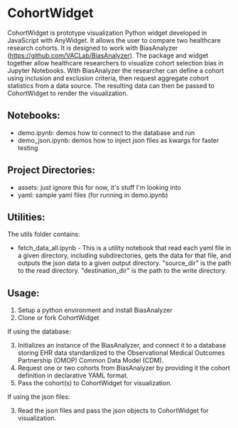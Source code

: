 # CohortWidget
CohortWidget is prototype visualization Python widget developed in JavaScript with AnyWidget. It allows the user to compare two healthcare research cohorts. It is designed to work with BiasAnalyzer (https://github.com/VACLab/BiasAnalyzer). The package and widget together allow healthcare researchers to visualize cohort selection bias in Jupyter Notebooks. With BiasAnalyzer the researcher can define a cohort using inclusion and exclusion criteria, then request aggregate cohort statistics from a data source. The resulting data can then be passed to CohortWidget to render the visualization. 

## Notebooks:
* demo.ipynb: demos how to connect to the database and run
* demo_json.ipynb: demos how to inject json files as kwargs for faster testing

## Project Directories:
* assets: just ignore this for now, it's stuff I'm looking into
* yaml: sample yaml files (for running in demo.ipynb)

## Utilities:

The utils folder contains:
* fetch_data_all.ipynb - This is a utility notebook that read each yaml file in a given directory, including subdirectories, gets the data for that file, and outputs the json data to a given output directory. "source_dir" is the path to the read directory. "destination_dir" is the path to the write directory.

## Usage:
1. Setup a python environment and install BiasAnalyzer
2. Clone or fork CohortWidget

If using the database:

3. Initializes an instance of the BiasAnalyzer, and connect it to a database storing EHR data standardized to the Observational Medical Outcomes Partnership (OMOP) Common Data Model (CDM).
4. Request one or two cohorts from BiasAnalyzer by providing it the cohort definition in declarative YAML format.
5. Pass the cohort(s) to CohortWidget for visualization.

If using the json files:

3. Read the json files and pass the json objects to CohortWidget for visualization.
